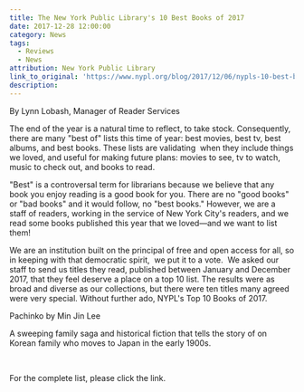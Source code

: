 ```yaml
---
title: The New York Public Library's 10 Best Books of 2017
date: 2017-12-28 12:00:00
category: News
tags:
  - Reviews
  - News
attribution: New York Public Library
link_to_original: 'https://www.nypl.org/blog/2017/12/06/nypls-10-best-books-2017#'
description:
---
```



By Lynn Lobash, Manager of Reader Services

The end of the year is a natural time to reflect, to take stock. Consequently, there are many "best of" lists this time of year: best movies, best tv, best albums, and best books. These lists are validating &nbsp;when they include things we loved, and useful for making future plans: movies to see, tv to watch, music to check out, and books to read.

"Best" is a controversal term for librarians because we believe that any book you enjoy reading is a good book for you. There are no "good books" or "bad books" and it would follow, no "best books." However, we are a staff of readers, working in the service of New York City's readers, and we read some books published this year that we loved—and we want to list them!&nbsp;

We are an institution built on the principal of free and open access for all, so in keeping with that democratic spirit,&nbsp; we put it to a vote.&nbsp; We asked our staff to send us titles they read, published between January and December 2017, that they feel deserve a place on a top 10 list. The results were as broad and diverse as our collections, but there were ten titles many agreed were very special. Without further ado, NYPL's Top 10 Books of 2017.&nbsp;

Pachinko by Min Jin Lee

A sweeping family saga and historical fiction that tells the story of on Korean family who moves to Japan in the early 1900s.&nbsp;

&nbsp;

For the complete list, please click the link.&nbsp;